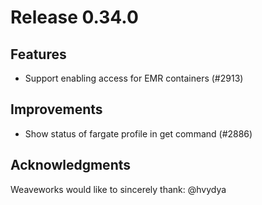 # Release 0.34.0

## Features

- Support enabling access for EMR containers (#2913)

## Improvements

- Show status of fargate profile in get command (#2886)

## Acknowledgments
Weaveworks would like to sincerely thank:
  @hvydya
